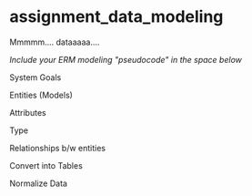 # assignment_data_modeling
Mmmmm.... dataaaaa....

*Include your ERM modeling "pseudocode" in the space below*

System Goals

Entities (Models)

Attributes

Type

Relationships b/w entities

Convert into Tables

Normalize Data
